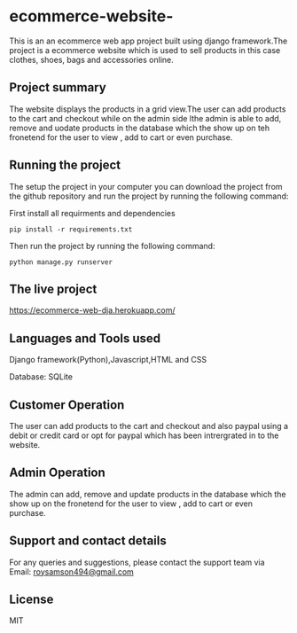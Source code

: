 # ecommerce-website-
This is an an ecommerce web app project built using django framework.The project is a ecommerce website which is used to sell products in this case clothes, shoes, bags and accessories online.

## Project summary
The website displays the products in a grid view.The user can add products to the cart and checkout while on the admin side lthe admin is able to add, remove and uodate products in the database which the show up on teh fronetend for the user to view , add to cart or even purchase.

## Running the project
The setup the project in your computer you can download the project from the github repository and run the project by running the following command:

First  install all requirments and dependencies

```
pip install -r requirements.txt
```

Then run the project by running the following command:

``` 
python manage.py runserver
```

## The live project
https://ecommerce-web-dja.herokuapp.com/

## Languages and Tools used
Django framework(Python),Javascript,HTML and CSS

Database: SQLite 

## Customer Operation
The user can add products to the cart and checkout and also paypal using a debit or credit card or opt for paypal which has been intrergrated in to the website.

## Admin Operation
The admin can add, remove and update products in the database which the show up on the fronetend for the user to view , add to cart or even purchase.

## Support and contact details
For any queries and suggestions, please contact the support team via Email: roysamson494@gmail.com

## License
MIT